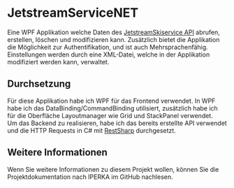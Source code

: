 # JetstreamServiceNET
Eine WPF Applikation welche Daten des [JetstreamSkiservice API](https://github.com/alexanderternst/JetstreamSkiserviceAPI) abrufen, erstellen, löschen und modifizieren kann.
Zusätzlich bietet die Applikation die Möglichkeit zur Authentifikation, und ist auch Mehrsprachenfähig. Einstellungen werden durch eine XML-Datei, welche in der Applikation modifiziert werden kann, verwaltet.
## Durchsetzung
Für diese Applikation habe ich WPF für das Frontend verwendet. In WPF habe ich das DataBinding/CommandBinding utilisiert, zusätzlich habe ich für die Oberfläche Layoutmanager wie Grid und StackPanel verwendet.  
Um das Backend zu realisieren, habe ich das bereits erstellte API verwendet und die HTTP Requests in C# mit [RestSharp](https://restsharp.dev/) durchgesetzt.
## Weitere Informationen
Wenn Sie weitere Informationen zu diesem Projekt wollen, können Sie die Projektdokumentation nach IPERKA im GitHub nachlesen.
